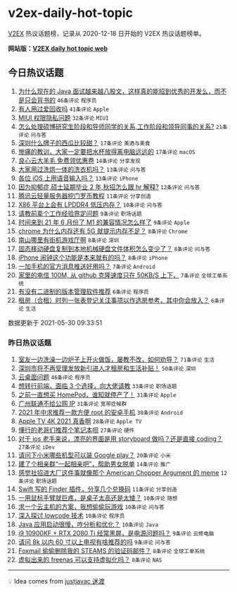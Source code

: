 # v2ex-daily-hot-topic

[V2EX](https://www.v2ex.com/) 热议话题榜，记录从 2020-12-18 日开始的 V2EX 热议话题榜单。

**网站版：[V2EX daily hot topic web](https://boojack.github.io/v2ex-daily-hot-topic-web/)**

## 今日热议话题

<!-- TODAY BEGIN -->

1. [为什么现在的 Java 面试越来越八股文，这样真的能招到优秀的开发么，而不是只会背书的](https://www.v2ex.com/t/780128) `46条评论` `程序员`
1. [有人用过爱回收吗](https://www.v2ex.com/t/780117) `41条评论` `Apple`
1. [MIUI 权限隐私问题](https://www.v2ex.com/t/780119) `32条评论` `MIUI`
1. [怎么处理硕博研究生阶段和导师同学的关系,工作阶段和领导同事的关系?](https://www.v2ex.com/t/780104) `21条评论` `问与答`
1. [深圳什么牌子的西瓜比较甜？](https://www.v2ex.com/t/780146) `17条评论` `美酒与美食`
1. [惨痛的教训，大家一定要把水杯放得离电脑远远的](https://www.v2ex.com/t/780158) `17条评论` `macOS`
1. [良心云大羊毛 免费领优惠卷](https://www.v2ex.com/t/780101) `14条评论` `分享发现`
1. [大家用过洗烘一体的洗衣机吗？](https://www.v2ex.com/t/780142) `13条评论` `问与答`
1. [各位 iOS 上用语音输入吗？](https://www.v2ex.com/t/780111) `13条评论` `iPhone`
1. [因为抑郁症,硕士延期毕业 2 年,秋招怎么跟 hr 解释?](https://www.v2ex.com/t/780151) `12条评论` `问与答`
1. [腾讯云轻量服务器挖门罗币教程](https://www.v2ex.com/t/780105) `11条评论` `分享创造`
1. [X86 平台上会有 LPDDR4 低压内存？](https://www.v2ex.com/t/780143) `10条评论` `问与答`
1. [请教前辈个工作经验界定问题](https://www.v2ex.com/t/780135) `9条评论` `职场话题`
1. [时间来到 21 年 6 月份了 M1 的兼容情况怎么样了](https://www.v2ex.com/t/780130) `9条评论` `Apple`
1. [chrome 为什么内存还有 5G 就提示内存不足？](https://www.v2ex.com/t/780159) `8条评论` `Chrome`
1. [南山哪里有街机游戏厅啊](https://www.v2ex.com/t/780136) `8条评论` `深圳`
1. [固态移动硬盘复制到本地机械硬盘文件体积怎么变少了？](https://www.v2ex.com/t/780134) `8条评论` `问与答`
1. [iPhone 闹钟这个功能是本来就有的吗？](https://www.v2ex.com/t/780121) `8条评论` `iPhone`
1. [一加手机的官方消息推送好用吗？](https://www.v2ex.com/t/780167) `7条评论` `Android`
1. [家里的电信 100M, 从 github 克隆速度只在 50KB/S 上下，](https://www.v2ex.com/t/780147) `7条评论` `全球工单系统`
1. [有没有二进制的版本管理软件推荐](https://www.v2ex.com/t/780168) `6条评论` `程序员`
1. [租房（合租）时列一张表登记关注事项以作选房参考，其中你会放入？](https://www.v2ex.com/t/780132) `6条评论` `生活`

数据更新于 2021-05-30 09:33:51

<!-- TODAY END -->

### 昨日热议话题

<!-- YESTERDAY BEGIN -->

1. [室友一边洗澡一边炉子上开火做饭，屡教不改，如何劝导？](https://www.v2ex.com/t/779956) `71条评论` `生活`
1. [深圳市将不再受理发放新引进人才租房和生活补贴！](https://www.v2ex.com/t/779957) `50条评论` `深圳`
1. [云桌面问题](https://www.v2ex.com/t/779978) `46条评论` `程序员`
1. [想转行前端，面临 3 个选择，向大佬请教](https://www.v2ex.com/t/779994) `33条评论` `职场话题`
1. [之前一直想买 HomePod，谁知就停产了！](https://www.v2ex.com/t/779973) `31条评论` `Apple`
1. [广州联通不给公网 IP](https://www.v2ex.com/t/779995) `31条评论` `宽带症候群`
1. [2021 年中求推荐一款方便 root 的安卓手机](https://www.v2ex.com/t/780027) `30条评论` `Android`
1. [Apple TV 4K 2021 真香啊](https://www.v2ex.com/t/780078) `28条评论` `Apple TV`
1. [懂行的老哥们推荐个笔记本呗](https://www.v2ex.com/t/780043) `27条评论` `硬件`
1. [对于 ios 老手来说，漂亮的界面是用 storyboard 做吗？还是直接 coding？](https://www.v2ex.com/t/780009) `27条评论` `iDev`
1. [请问下小米哪些机型可以装 Google play？](https://www.v2ex.com/t/780014) `20条评论` `小米`
1. [建了个相亲群“一起相亲吧”，帮助男女脱单](https://www.v2ex.com/t/780060) `14条评论` `推广`
1. [感觉社招进大厂这件事就像那个 American Chopper Argument 的 meme](https://www.v2ex.com/t/780015) `12条评论` `职场话题`
1. [Swift 写的 Finder 插件，分享几个兑换码](https://www.v2ex.com/t/779984) `11条评论` `分享创造`
1. [一用鼠标手臂就巨疼，是桌子太高还是太矮？](https://www.v2ex.com/t/780087) `10条评论` `随想`
1. [求一个云主机的方案，我想偷偷玩游戏](https://www.v2ex.com/t/780082) `10条评论` `问与答`
1. [深入探讨 lowcode 技术](https://www.v2ex.com/t/780005) `10条评论` `程序员`
1. [Java 应用启动很慢，咋分析和优化？](https://www.v2ex.com/t/779969) `10条评论` `Java`
1. [i9 10900KF + RTX 2080 Ti 经常黑屏，是电源问题吗？](https://www.v2ex.com/t/780081) `9条评论` `云修电脑`
1. [请问 8k 以内 60 寸以上电视有啥推荐的吗](https://www.v2ex.com/t/780030) `9条评论` `问与答`
1. [Foxmail 偷偷删除我的 STEAMS 的验证码邮件？](https://www.v2ex.com/t/780091) `8条评论` `全球工单系统`
1. [虚拟出来的 freenas 可以支持虚拟化吗？](https://www.v2ex.com/t/780049) `8条评论` `NAS`

<!-- YESTERDAY END -->

---

💡 Idea comes from [justjavac 迷渡](https://github.com/justjavac/)
